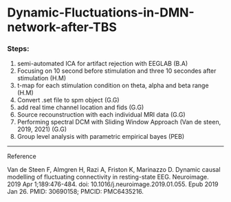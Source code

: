 # Dynamic-Fluctuations-in-DMN-network-after-TBS

### Steps:

1. semi-automated ICA for artifact rejection with EEGLAB (B.A)
2. Focusing on 10 second before stimulation and three 10 secondes after stimulation (H.M)
3. t-map for each stimulation condition on theta, alpha and beta range (H.M)
4. Convert .set file to spm object (G.G)
5. add real time channel location and fids (G.G)
6. Source recounstruction with each individual MRI data (G.G)
7. Performing spectral DCM with Sliding Window Approach (Van de steen, 2019, 2021) (G.G)
8. Group level analysis with parametric empirical bayes (PEB) 



-------------------------------------------------------------------------------------------------
Reference

Van de Steen F, Almgren H, Razi A, Friston K, Marinazzo D. Dynamic causal modelling of fluctuating connectivity in resting-state EEG. Neuroimage. 2019 Apr 1;189:476-484. doi: 10.1016/j.neuroimage.2019.01.055. Epub 2019 Jan 26. PMID: 30690158; PMCID: PMC6435216.

